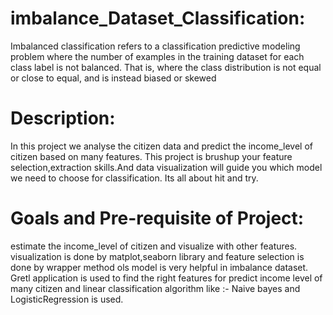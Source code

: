 # imbalance_Dataset_Classification:
Imbalanced classification refers to a classification predictive modeling problem where the number of examples in the training dataset for each class label is not balanced. That is, where the class distribution is not equal or close to equal, and is instead biased or skewed
# Description:
In this project we analyse the citizen data and predict the income_level of citizen based on many features. This project is brushup your feature selection,extraction skills.And data visualization  will guide you which model we need to choose for classification. Its all about hit and try.
# Goals and Pre-requisite of Project:
estimate the income_level of citizen and visualize with other features. visualization is done by matplot,seaborn library and feature selection is done by wrapper method ols model is very helpful in imbalance dataset. Gretl application is used to find the right features for predict income level of many citizen and linear classification algorithm like :- Naive bayes and LogisticRegression is used.
